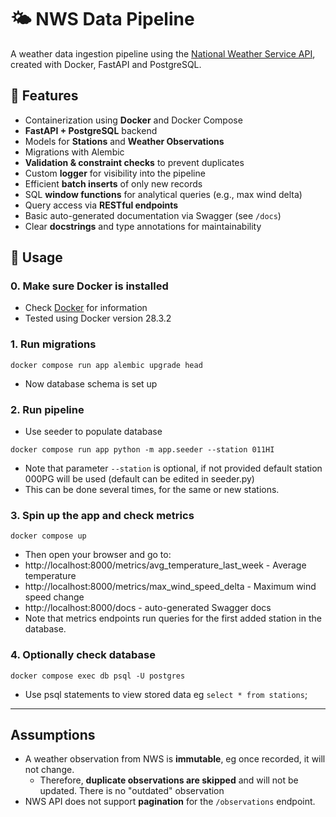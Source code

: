 # 🌤 NWS Data Pipeline

A weather data ingestion pipeline using the [National Weather Service API](https://www.weather.gov/documentation/services-web-api), created with Docker, FastAPI and PostgreSQL.


## 🚀 Features

- Containerization using **Docker** and Docker Compose
- **FastAPI + PostgreSQL** backend
- Models for **Stations** and **Weather Observations**
- Migrations with Alembic
- **Validation & constraint checks** to prevent duplicates
- Custom **logger** for visibility into the pipeline
- Efficient **batch inserts** of only new records
- SQL **window functions** for analytical queries (e.g., max wind delta)
- Query access via **RESTful endpoints**
- Basic auto-generated documentation via Swagger (see `/docs`)
- Clear **docstrings** and type annotations for maintainability


## 🧪 Usage

### 0. Make sure Docker is installed
- Check [Docker](https://docs.docker.com/engine/install/) for information
- Tested using Docker version 28.3.2

### 1. Run migrations
`docker compose run app alembic upgrade head`
- Now database schema is set up

### 2. Run pipeline
- Use seeder to populate database

`docker compose run app python -m app.seeder --station 011HI`

- Note that parameter `--station` is optional, if not provided default station 000PG will be used (default can be edited in seeder.py)
- This can be done several times, for the same or new stations.

### 3. Spin up the app and check metrics
`docker compose up`
- Then open your browser and go to:
- http://localhost:8000/metrics/avg_temperature_last_week - Average temperature
- http://localhost:8000/metrics/max_wind_speed_delta - Maximum wind speed change
- http://localhost:8000/docs - auto-generated Swagger docs
- Note that metrics endpoints run queries for the first added station in the database.

### 4. Optionally check database
`docker compose exec db psql -U postgres`
- Use psql statements to view stored data eg `select * from stations`;

---

## Assumptions

- A weather observation from NWS is **immutable**, eg once recorded, it will not change.
  - Therefore, **duplicate observations are skipped** and will not be updated. There is no "outdated" observation
- NWS API does not support **pagination** for the `/observations` endpoint.
